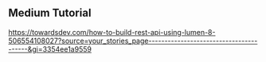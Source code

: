 ## Medium Tutorial
https://towardsdev.com/how-to-build-rest-api-using-lumen-8-506554108027?source=your_stories_page----------------------------------------&gi=3354ee1a9559
